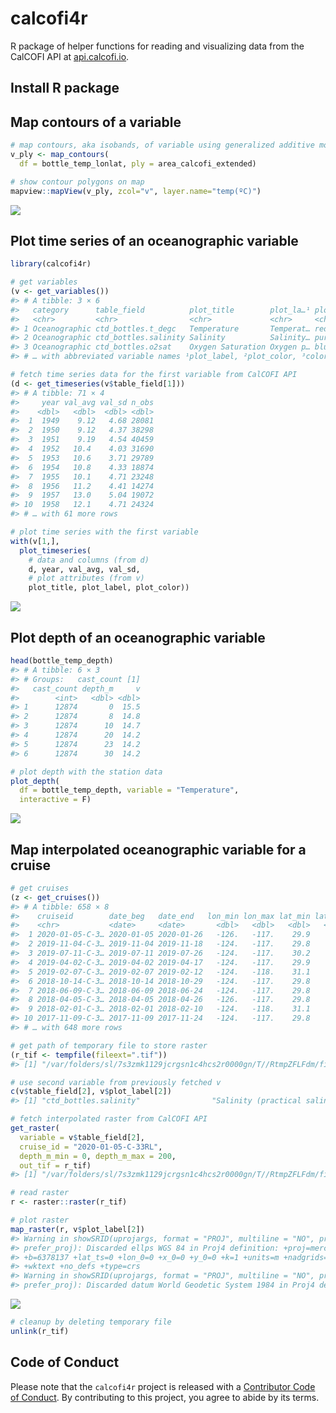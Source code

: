 calcofi4r
================

R package of helper functions for reading and visualizing data from the
CalCOFI API at [api.calcofi.io](https://api.calcofi.io).

## Install R package

## Map contours of a variable

``` r
# map contours, aka isobands, of variable using generalized additive model (GAM)
v_ply <- map_contours(
  df = bottle_temp_lonlat, ply = area_calcofi_extended)

# show contour polygons on map 
mapview::mapView(v_ply, zcol="v", layer.name="temp(ºC)")
```

![](man/figures/map_contours-1.png)<!-- -->

## Plot time series of an oceanographic variable

``` r
library(calcofi4r)

# get variables
(v <- get_variables())
#> # A tibble: 3 × 6
#>   category      table_field          plot_title        plot_la…¹ plot_…² color…³
#>   <chr>         <chr>                <chr>             <chr>     <chr>   <chr>  
#> 1 Oceanographic ctd_bottles.t_degc   Temperature       Temperat… red     Reds   
#> 2 Oceanographic ctd_bottles.salinity Salinity          Salinity… purple  Purples
#> 3 Oceanographic ctd_bottles.o2sat    Oxygen Saturation Oxygen p… blue    Blues  
#> # … with abbreviated variable names ¹​plot_label, ²​plot_color, ³​color_palette

# fetch time series data for the first variable from CalCOFI API
(d <- get_timeseries(v$table_field[1]))
#> # A tibble: 71 × 4
#>     year val_avg val_sd n_obs
#>    <dbl>   <dbl>  <dbl> <dbl>
#>  1  1949    9.12   4.68 28081
#>  2  1950    9.12   4.37 38298
#>  3  1951    9.19   4.54 40459
#>  4  1952   10.4    4.03 31690
#>  5  1953   10.6    3.71 29789
#>  6  1954   10.8    4.33 18874
#>  7  1955   10.1    4.71 23248
#>  8  1956   11.2    4.41 14274
#>  9  1957   13.0    5.04 19072
#> 10  1958   12.1    4.71 24324
#> # … with 61 more rows

# plot time series with the first variable
with(v[1,],
  plot_timeseries(
    # data and columns (from d)
    d, year, val_avg, val_sd,
    # plot attributes (from v)
    plot_title, plot_label, plot_color))
```

![](man/figures/plot_timeseries-1.png)<!-- -->

## Plot depth of an oceanographic variable

``` r
head(bottle_temp_depth)
#> # A tibble: 6 × 3
#> # Groups:   cast_count [1]
#>   cast_count depth_m     v
#>        <int>   <dbl> <dbl>
#> 1      12874       0  15.5
#> 2      12874       8  14.8
#> 3      12874      10  14.7
#> 4      12874      20  14.2
#> 5      12874      23  14.2
#> 6      12874      30  14.2

# plot depth with the station data
plot_depth(
  df = bottle_temp_depth, variable = "Temperature",
  interactive = F)
```

![](man/figures/plot_depth-1.png)<!-- -->

## Map interpolated oceanographic variable for a cruise

``` r
# get cruises
(z <- get_cruises())
#> # A tibble: 658 × 8
#>    cruiseid        date_beg   date_end   lon_min lon_max lat_min lat_max n_casts
#>    <chr>           <date>     <date>       <dbl>   <dbl>   <dbl>   <dbl>   <dbl>
#>  1 2020-01-05-C-3… 2020-01-05 2020-01-26   -126.   -117.    29.9    37.8     104
#>  2 2019-11-04-C-3… 2019-11-04 2019-11-18   -124.   -117.    29.8    35.1      75
#>  3 2019-07-11-C-3… 2019-07-11 2019-07-26   -124.   -117.    30.2    35.1      70
#>  4 2019-04-02-C-3… 2019-04-02 2019-04-17   -124.   -117.    29.9    35.1      67
#>  5 2019-02-07-C-3… 2019-02-07 2019-02-12   -124.   -118.    31.1    34.5      29
#>  6 2018-10-14-C-3… 2018-10-14 2018-10-29   -124.   -117.    29.8    35.1      74
#>  7 2018-06-09-C-3… 2018-06-09 2018-06-24   -124.   -117.    29.8    35.1      72
#>  8 2018-04-05-C-3… 2018-04-05 2018-04-26   -126.   -117.    29.8    37.8     103
#>  9 2018-02-01-C-3… 2018-02-01 2018-02-10   -124.   -118.    31.1    35.1      45
#> 10 2017-11-09-C-3… 2017-11-09 2017-11-24   -124.   -117.    29.8    35.1      74
#> # … with 648 more rows

# get path of temporary file to store raster
(r_tif <- tempfile(fileext=".tif"))
#> [1] "/var/folders/sl/7s3zmk1129jcrgsn1c4hcs2r0000gn/T//RtmpZFLFdm/file144af411eac5a.tif"

# use second variable from previously fetched v
c(v$table_field[2], v$plot_label[2])
#> [1] "ctd_bottles.salinity"                "Salinity (practical salinity scale)"

# fetch interpolated raster from CalCOFI API
get_raster(
  variable = v$table_field[2],
  cruise_id = "2020-01-05-C-33RL",
  depth_m_min = 0, depth_m_max = 200,
  out_tif = r_tif)
#> [1] "/var/folders/sl/7s3zmk1129jcrgsn1c4hcs2r0000gn/T//RtmpZFLFdm/file144af411eac5a.tif"

# read raster
r <- raster::raster(r_tif)

# plot raster
map_raster(r, v$plot_label[2])
#> Warning in showSRID(uprojargs, format = "PROJ", multiline = "NO", prefer_proj =
#> prefer_proj): Discarded ellps WGS 84 in Proj4 definition: +proj=merc +a=6378137
#> +b=6378137 +lat_ts=0 +lon_0=0 +x_0=0 +y_0=0 +k=1 +units=m +nadgrids=@null
#> +wktext +no_defs +type=crs
#> Warning in showSRID(uprojargs, format = "PROJ", multiline = "NO", prefer_proj =
#> prefer_proj): Discarded datum World Geodetic System 1984 in Proj4 definition
```

![](man/figures/map_raster-1.png)<!-- -->

``` r
# cleanup by deleting temporary file
unlink(r_tif)
```

## Code of Conduct

Please note that the `calcofi4r` project is released with a [Contributor
Code of
Conduct](https://calcofi.github.io/calcofi4r/CODE_OF_CONDUCT.html). By
contributing to this project, you agree to abide by its terms.
